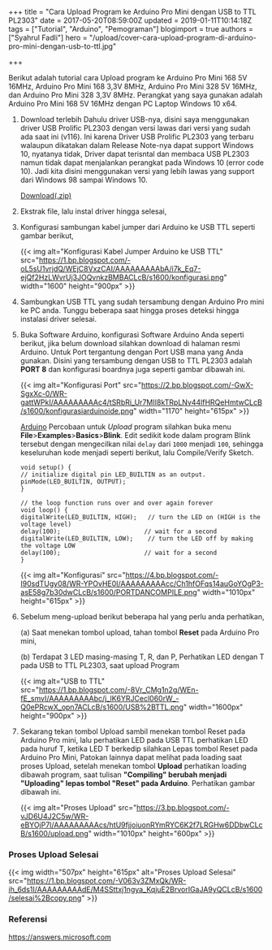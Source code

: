 +++
title = "Cara Upload Program ke Arduino Pro Mini dengan USB to TTL PL2303"
date = 2017-05-20T08:59:00Z
updated = 2019-01-11T10:14:18Z
tags = ["Tutorial", "Arduino", "Pemograman"]
blogimport = true 
authors = ["Syahrul Fadli"]
hero = "/upload/cover-cara-upload-program-di-arduino-pro-mini-dengan-usb-to-ttl.jpg"

+++

Berikut adalah tutorial cara Upload program ke Arduino Pro Mini 168 5V 16MHz, Arduino Pro Mini 168 3,3V 8MHz, Arduino Pro Mini 328 5V 16MHz, dan  Arduino Pro Mini 328 3,3V 8MHz. Perangkat yang saya gunakan adalah Arduino Pro Mini 168 5V 16MHz dengan PC Laptop Windows 10 x64.

1. Download terlebih Dahulu driver USB-nya, disini saya menggunakan driver USB Prolific PL2303 dengan versi lawas dari versi yang sudah ada saat ini (v116). Ini karena Driver USB Prolific PL2303 yang terbaru walaupun dikatakan dalam Release Note-nya dapat support Windows 10, nyatanya tidak, Driver dapat terisntal dan membaca USB PL2303 namun tidak dapat menjalankan perangkat pada Windows 10 (error code 10). Jadi kita disini menggunakan versi yang lebih lawas yang support dari Windows 98 sampai Windows 10.

	<a class="donlot" href="https://www.dropbox.com/s/vqb6tiog7hp9gis/IO-Cable_PL-2303_Drivers-Generic_Windows_PL2303_Prolific-reupload-JURUSANAKELEKTRO.zip?dl=0" rel="nofollow" target="_blank" title="Download">Download(.zip)</a>

2. Ekstrak file, lalu instal driver hingga selesai,
3. Konfigurasi sambungan kabel jumper dari Arduino ke USB TTL seperti gambar berikut,

	{{< img alt="Konfigurasi Kabel Jumper Arduino ke USB TTL" src="https://1.bp.blogspot.com/-oL5sU1vrjdQ/WEjC8VxzCAI/AAAAAAAAAbA/i7k_Eq7-ejQf2HzLWvrUj3JOQvnkzBMBACLcB/s1600/konfigurasi.png" width="1600" height="900px" >}}

4. Sambungkan USB TTL yang sudah tersambung dengan Arduino Pro mini ke PC anda. Tunggu beberapa saat hingga proses deteksi hingga instalasi driver selesai.</li><li>Buka Software Arduino, konfigurasi Software Arduino Anda seperti berikut, jika belum download silahkan download di halaman resmi Arduino. Untuk Port tergantung dengan Port USB mana yang Anda gunakan. Disini yang tersambung dengan USB to TTL PL2303 adalah <b>PORT 8</b> dan konfigurasi boardnya juga seperti gambar dibawah ini. 

	{{< img alt="Konfigurasi Port" src="https://2.bp.blogspot.com/-GwX-SgxXc-0/WR-gattWPkI/AAAAAAAAAc4/tSRbRi_Ur7MII8kTRpLNv44lfHRQeHmtwCLcB/s1600/konfigurasiarduinoide.png" width="1170" height="615px" >}}

	<a class="donlot" href="https://www.arduino.cc/en/Main/Software" rel="nofollow" target="_blank" title="download arduino software">Arduino</a>
	Percobaan untuk <i>Upload</i> program silahkan buka menu <b>File</b>&gt;<b>Examples</b>&gt;<b>Basics</b>&gt;<b>Blink</b>. Edit sedikit kode dalam program Blink tersebut dengan mengecilkan nilai <code>delay</code> dari <code>1000</code> menjadi <code>100</code>, sehingga keseluruhan kode menjadi seperti berikut, lalu Compile/Verify Sketch. 

	```arduino
	void setup() {  
	// initialize digital pin LED_BUILTIN as an output.
	pinMode(LED_BUILTIN, OUTPUT);
	}

	// the loop function runs over and over again forever
	void loop() {  
	digitalWrite(LED_BUILTIN, HIGH);   // turn the LED on (HIGH is the voltage level)
	delay(100);                       // wait for a second
	digitalWrite(LED_BUILTIN, LOW);    // turn the LED off by making the voltage LOW
	delay(100);                       // wait for a second
	}
	```
	{{< img alt="Konfigurasi" src="https://4.bp.blogspot.com/-I90sdTUgy08/WR-YPOvHE0I/AAAAAAAAAcc/Ch1hfOFqs14auGoYOgP3-asE58g7b30dwCLcB/s1600/PORTDANCOMPILE.png" width="1010px" height="615px" >}}	

5. Sebelum meng-upload berikut beberapa hal yang perlu anda perhatikan,<br/>
	
	 (a) Saat menekan tombol upload, tahan tombol <b>Reset</b> pada Arduino Pro mini,<br/>

	 (b) Terdapat 3 LED masing-masing T, R, dan P, Perhatikan LED dengan T pada USB to TTL PL2303, saat upload Program

	{{< img alt="USB to TTL" src="https://1.bp.blogspot.com/-8Vr_CMg1n2g/WEn-fE_smvI/AAAAAAAAAbc/j_lK6YRJCecl060rW_-Q0ePRcwX_opn7ACLcB/s1600/USB%2BTTL.png" width="1600px" height="900px" >}}

6. Sekarang tekan tombol Upload sambil menekan tombol Reset pada Arduino Pro mini, lalu perhatikan LED pada USB TTL perhatikan LED pada huruf T, ketika LED T berkedip silahkan Lepas tombol Reset pada Arduino Pro Mini, Patokan lainnya dapat melihat pada loading saat proses Upload, setelah menekan tombol <b>Upload</b> perhatikan loading dibawah program, saat tulisan <b>"Compiling" berubah menjadi "Uploading" lepas tombol "Reset" pada Arduino</b>. Perhatikan gambar dibawah ini. 

	{{< img alt="Proses Upload" src="https://3.bp.blogspot.com/-vJD6U4J2C5w/WR-eBYOjP7I/AAAAAAAAAcs/htU9fjjoiuonRYmRYC6K2f7LRGHw6DDbwCLcB/s1600/upload.png" width="1010px" height="600px"  >}}

### Proses Upload Selesai
{{< img width="507px" height="615px" alt="Proses Upload Selesai" src="https://1.bp.blogspot.com/-V063v3ZMxQk/WR-ih_6ds1I/AAAAAAAAAdE/M4SSttxj1ngya_KqjuE2BrvorIGaJA9yQCLcB/s1600/selesai%2Bcopy.png" >}}

### Referensi
<a href="https://answers.microsoft.com/en-us/windows/forum/windows_10-hardware/prolific-usb-to-serial-comm-port-windows-10/0a4f8e48-7135-4434-9d10-349c9ce87fcf?auth=1" rel="nofollow" target="_blank" title="Error Code 10 on Windows 10">https://answers.microsoft.com</a>
